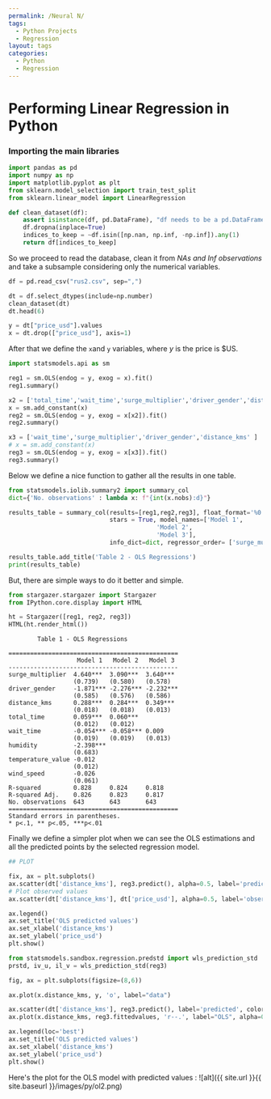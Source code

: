 ```yaml
---
permalink: /Neural N/
tags: 
  - Python Projects
  - Regression
layout: tags
categories:
  - Python
  - Regression
---
```



# Performing Linear Regression in Python

### Importing the main libraries

```python
import pandas as pd
import numpy as np
import matplotlib.pyplot as plt
from sklearn.model_selection import train_test_split
from sklearn.linear_model import LinearRegression

def clean_dataset(df):
    assert isinstance(df, pd.DataFrame), "df needs to be a pd.DataFrame"
    df.dropna(inplace=True)
    indices_to_keep = ~df.isin([np.nan, np.inf, -np.inf]).any(1)
    return df[indices_to_keep]
```

So we proceed to read the database, clean it from *NAs and Inf observations*  and take a subsample considering only the numerical variables.

```python
df = pd.read_csv("rus2.csv", sep=",")

dt = df.select_dtypes(include=np.number)
clean_dataset(dt)
dt.head(6)

y = dt["price_usd"].values
x = dt.drop(["price_usd"], axis=1)
```

After that we define the `x`and `y` variables, where *y* is the price is $US.

```python
import statsmodels.api as sm

reg1 = sm.OLS(endog = y, exog = x).fit()
reg1.summary()

x2 = ['total_time','wait_time','surge_multiplier','driver_gender','distance_kms' ]
x = sm.add_constant(x)
reg2 = sm.OLS(endog = y, exog = x[x2]).fit()
reg2.summary()

x3 = ['wait_time','surge_multiplier','driver_gender','distance_kms' ]
# x = sm.add_constant(x)
reg3 = sm.OLS(endog = y, exog = x[x3]).fit()
reg3.summary()
```

Below we define a nice function to gather all the results in one table.

```python
from statsmodels.iolib.summary2 import summary_col
dict={'No. observations' : lambda x: f"{int(x.nobs):d}"}

results_table = summary_col(results=[reg1,reg2,reg3], float_format='%0.3f',
                            stars = True, model_names=['Model 1',
                                         'Model 2',
                                         'Model 3'],
                            info_dict=dict, regressor_order= ['surge_multiplier','driver_gender','distance_kms','total_time','wait_time'])

results_table.add_title('Table 2 - OLS Regressions')
print(results_table)
```

But, there are simple ways to do it better and simple.

```python
from stargazer.stargazer import Stargazer
from IPython.core.display import HTML

ht = Stargazer([reg1, reg2, reg3])
HTML(ht.render_html())
```

```
        Table 1 - OLS Regressions
   
===============================================
                   Model 1   Model 2   Model 3 
-----------------------------------------------
surge_multiplier  4.640***  3.090***  3.640*** 
                  (0.739)   (0.580)   (0.578)  
driver_gender     -1.871*** -2.276*** -2.232***
                  (0.585)   (0.576)   (0.586)  
distance_kms      0.288***  0.284***  0.349*** 
                  (0.018)   (0.018)   (0.013)  
total_time        0.059***  0.060***           
                  (0.012)   (0.012)            
wait_time         -0.054*** -0.058*** 0.009    
                  (0.019)   (0.019)   (0.013)  
humidity          -2.398***                    
                  (0.683)                      
temperature_value -0.012                       
                  (0.012)                      
wind_speed        -0.026                       
                  (0.061)                      
R-squared         0.828     0.824     0.818    
R-squared Adj.    0.826     0.823     0.817    
No. observations  643       643       643      
===============================================
Standard errors in parentheses.
* p<.1, ** p<.05, ***p<.01
```

Finally we define a simpler plot when we can see the OLS estimations and all the predicted points by the selected regression model.

```python
## PLOT

fix, ax = plt.subplots()
ax.scatter(dt['distance_kms'], reg3.predict(), alpha=0.5, label='predicted')
# Plot observed values
ax.scatter(dt['distance_kms'], dt['price_usd'], alpha=0.5, label='observed')

ax.legend()
ax.set_title('OLS predicted values')
ax.set_xlabel('distance_kms')
ax.set_ylabel('price_usd')
plt.show()
```

```python
from statsmodels.sandbox.regression.predstd import wls_prediction_std
prstd, iv_u, il_v = wls_prediction_std(reg3)

fig, ax = plt.subplots(figsize=(8,6))

ax.plot(x.distance_kms, y, 'o', label="data")

ax.scatter(dt['distance_kms'], reg3.predict(), label='predicted', color='green',  s=100)
ax.plot(x.distance_kms, reg3.fittedvalues, 'r--.', label="OLS", alpha=0.35)

ax.legend(loc='best')
ax.set_title('OLS predicted values')
ax.set_xlabel('distance_kms')
ax.set_ylabel('price_usd')
plt.show()
```

Here's the plot for the OLS model with predicted values : ![alt]({{ site.url }}{{ site.baseurl }}/images/py/ol2.png) 
